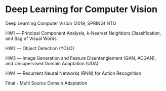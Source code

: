 # Deep Learning for Computer Vision
Deep Learning Computer Vision (2019, SPRING) NTU

HW1 ― Principal Component Analysis, k-Nearest Neighbors Classification, and Bag of Visual Words

HW2 ― Object Detection (YOLO)

HW3 ― Image Generation and Feature Disentanglement (GAN, ACGAN), and Unsupervised Domain Adaptation (UDA)

HW4 ― Recurrent Neural Networks (RNN) for Action Recognition

Final - Multi Source Domain Adaptation